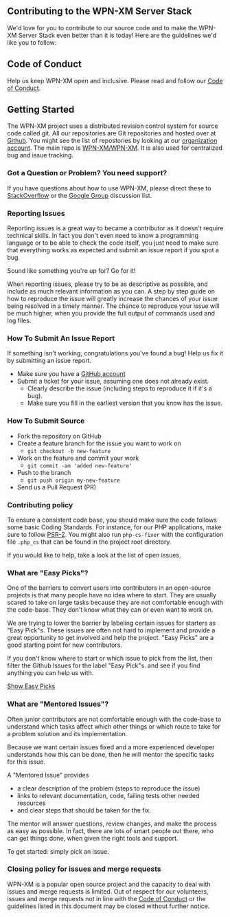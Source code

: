 ## Contributing to the WPN-XM Server Stack

We'd love for you to contribute to our source code and to make the WPN-XM Server Stack
even better than it is today! Here are the guidelines we'd like you to follow:

## Code of Conduct

Help us keep WPN-XM open and inclusive. Please read and follow our [Code of Conduct][conduct].

## Getting Started

The WPN-XM project uses a distributed revision control system for source code called git.
All our repositories are Git repositories and hosted over at [Github][github].
You might see the list of repostories by looking at our [organization account][github-org].
The main repo is [WPN-XM/WPN-XM][github-repo-wpnxm]. It is also used for centralized bug and issue tracking.

### Got a Question or Problem? You need support?

If you have questions about how to use WPN-XM, please direct these to [StackOverflow][stackoverflow] or the [Google Group][groups] discussion list.

### Reporting Issues

Reporting issues is a great way to became a contributor as it doesn't require technical skills.
In fact you don't even need to know a programming language or to be able to check the code itself,
you just need to make sure that everything works as expected and submit an issue report if you spot a bug.

Sound like something you're up for? Go for it!

When reporting issues, please try to be as descriptive as possible, and include as much relevant information as you can.
A step by step guide on how to reproduce the issue will greatly increase the chances of your issue being resolved in a timely manner.
The chance to reproduce your issue will be much higher, when you provide the full output of commands used and log files.

### How To Submit An Issue Report

If something isn't working, congratulations you've found a bug! Help us fix it by submitting an issue report.

* Make sure you have a [GitHub account][github-account]
* Submit a ticket for your issue, assuming one does not already exist.
  * Clearly describe the issue (including steps to reproduce it if it's a bug).
  * Make sure you fill in the earliest version that you know has the issue.

### How To Submit Source

* Fork the repository on GitHub
* Create a feature branch for the issue you want to work on
  - `git checkout -b new-feature`
* Work on the feature and commit your work
  - `git commit -am 'added new-feature'`
* Push to the branch 
  - `git push origin my-new-feature`
* Send us a Pull Request (PR)

### Contributing policy

To ensure a consistent code base, you should make sure the code follows some basic Coding Standards.
For instance, for our PHP applications, make sure to follow [PSR-2][psr-2]. You might also run `php-cs-fixer`
with the configuration file `.php_cs` that can be found in the project root directory.

If you would like to help, take a look at the list of open issues.

### What are "Easy Picks"?

One of the barriers to convert users into contributors in an open-source projects is that many people have no idea where to start.
They are usually scared to take on large tasks because they are not comfortable enough with the code-base.
They don't know what they can or even want to work on.

We are trying to lower the barrier by labeling certain issues for starters as "Easy Pick"s.
These issues are often not hard to implement and provide a great opportunity to get involved and help the project.
"Easy Picks" are a good starting point for new contributors.

If you don't know where to start or which issue to pick from the list, then filter the Github Issues for the label "Easy Pick"s.
and see if you find anything you can help us with.

[Show Easy Picks][issues-easypicks]

### What are "Mentored Issues"?

Often junior contributors are not comfortable enough with the code-base to understand which tasks affect which other things
or which route to take for a problem solution and its implementation.

Because we want certain issues fixed and a more experienced developer understands how this can be done,
then he will mentor the specific tasks for this issue.

A "Mentored Issue" provides
- a clear description of the problem (steps to reproduce the issue)
- links to relevant documentation, code, failing tests other needed resources
- and clear steps that should be taken for the fix.

The mentor will answer questions, review changes, and make the process as easy as possible.
In fact, there are lots of smart people out there, who can get things done, when given the right tools and support.

To get started: simply pick an issue.

### Closing policy for issues and merge requests

WPN-XM is a popular open source project and the capacity to deal with issues and merge requests is limited.
Out of respect for our volunteers, issues and merge requests not in line with the [Code of Conduct][conduct]
or the guidelines listed in this document may be closed without further notice.

[github-repo-wpnxm]: https://github.com/WPN-XM/WPN-XM
[github]: http://github.com/
[github-org]: https://github.com/WPN-XM
[github-help]: http://help.github.com/
[github-account]: https://github.com/signup/free
[issues-easypicks]: https://github.com/WPN-XM/WPN-XM/issues?q=is%3Aopen+is%3Aissue+label%3A%22easy+pick%22
[psr-2]: https://github.com/php-fig/fig-standards/blob/master/accepted/PSR-2-coding-style-guide.md
[conduct]: https://github.com/WPN-XM/WPN-XM/blob/master/CODE_OF_CONDUCT.md
[groups]: https://groups.google.com/forum/#!forum/wpn-xm
[stackoverflow]: http://stackoverflow.com/questions/tagged/wpn-xm

